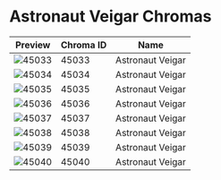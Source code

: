 # Astronaut Veigar Chromas



| Preview | Chroma ID | Name |
|---------|-----------|------|
| ![45033](https://raw.communitydragon.org/latest/plugins/rcp-be-lol-game-data/global/default/v1/champion-chroma-images/45/45033.png) | 45033 | Astronaut Veigar |
| ![45034](https://raw.communitydragon.org/latest/plugins/rcp-be-lol-game-data/global/default/v1/champion-chroma-images/45/45034.png) | 45034 | Astronaut Veigar |
| ![45035](https://raw.communitydragon.org/latest/plugins/rcp-be-lol-game-data/global/default/v1/champion-chroma-images/45/45035.png) | 45035 | Astronaut Veigar |
| ![45036](https://raw.communitydragon.org/latest/plugins/rcp-be-lol-game-data/global/default/v1/champion-chroma-images/45/45036.png) | 45036 | Astronaut Veigar |
| ![45037](https://raw.communitydragon.org/latest/plugins/rcp-be-lol-game-data/global/default/v1/champion-chroma-images/45/45037.png) | 45037 | Astronaut Veigar |
| ![45038](https://raw.communitydragon.org/latest/plugins/rcp-be-lol-game-data/global/default/v1/champion-chroma-images/45/45038.png) | 45038 | Astronaut Veigar |
| ![45039](https://raw.communitydragon.org/latest/plugins/rcp-be-lol-game-data/global/default/v1/champion-chroma-images/45/45039.png) | 45039 | Astronaut Veigar |
| ![45040](https://raw.communitydragon.org/latest/plugins/rcp-be-lol-game-data/global/default/v1/champion-chroma-images/45/45040.png) | 45040 | Astronaut Veigar |